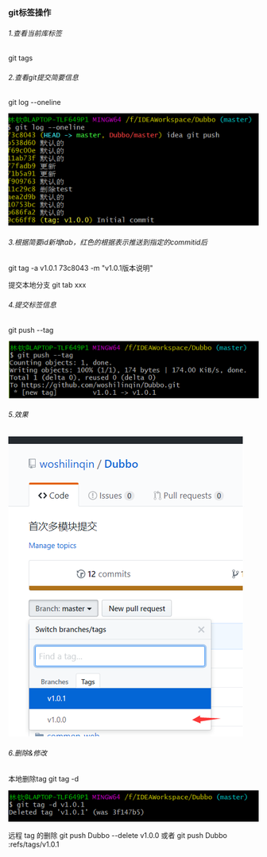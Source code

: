 ### git标签操作

###### 1.查看当前库标签

git tags

###### 2.查看git提交简要信息

git log --oneline

![gittag](assets/1552467714894.png)

###### 3.根据简要id新增tab，红色的根据表示推送到指定的commitid后

 git tag -a v1.0.1 73c8043 -m "v1.0.1版本说明"

提交本地分支
git tab xxx

###### 4.提交标签信息

git push --tag

![push](assets/1552467798509.png)

###### 5.效果

![github效果](assets/1552467827816.png)

###### 6.删除&修改

本地删除tag
git tag -d

![删除tag](assets/1552467856500.png)

远程 tag 的删除
git push Dubbo --delete v1.0.0
或者
git push Dubbo :refs/tags/v1.0.1
